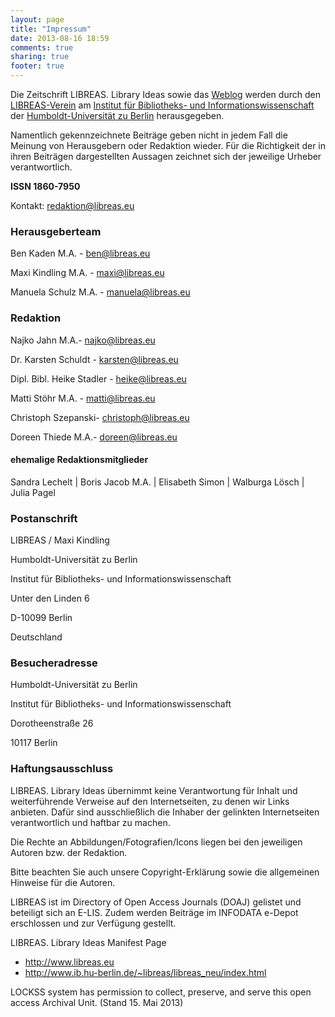 ```yaml
---
layout: page
title: "Impressum"
date: 2013-08-16 18:59
comments: true
sharing: true
footer: true
---
```

Die Zeitschrift LIBREAS. Library Ideas sowie das [Weblog](http://libreas.wordpress.com/) werden durch den [LIBREAS-Verein](http://libreas-verein.eu/) am [Institut für Bibliotheks- und Informationswissenschaft](http://www.ibi.hu-berlin.de) der [Humboldt-Universität zu Berlin](http://www.hu-berlin.de) herausgegeben.

Namentlich gekennzeichnete Beiträge geben nicht in jedem Fall die Meinung von Herausgebern oder Redaktion wieder. Für die Richtigkeit der in ihren Beiträgen dargestellten Aussagen zeichnet sich der jeweilige Urheber verantwortlich.

**ISSN 1860-7950**

Kontakt: redaktion@libreas.eu

### Herausgeberteam

Ben Kaden M.A. - ben@libreas.eu

Maxi Kindling M.A. - maxi@libreas.eu

Manuela Schulz M.A. - manuela@libreas.eu

### Redaktion

Najko Jahn M.A.- najko@libreas.eu

Dr. Karsten Schuldt - karsten@libreas.eu

Dipl. Bibl. Heike Stadler - heike@libreas.eu

Matti Stöhr M.A. - matti@libreas.eu

Christoph Szepanski- christoph@libreas.eu

Doreen Thiede M.A.- doreen@libreas.eu

#### ehemalige Redaktionsmitglieder   	 

Sandra Lechelt | Boris Jacob M.A. | Elisabeth Simon | Walburga Lösch | Julia Pagel 
 	 
### Postanschrift

LIBREAS / Maxi Kindling

Humboldt-Universität zu Berlin

Institut für Bibliotheks- und Informationswissenschaft

Unter den Linden 6

D-10099 Berlin

Deutschland

### Besucheradresse
Humboldt-Universität zu Berlin

Institut für Bibliotheks- und Informationswissenschaft

Dorotheenstraße 26

10117 Berlin

### Haftungsausschluss

LIBREAS. Library Ideas übernimmt keine Verantwortung für Inhalt und weiterführende Verweise auf den Internetseiten, zu denen wir Links anbieten. Dafür sind ausschließlich die Inhaber der gelinkten Internetseiten verantwortlich und haftbar zu machen.

Die Rechte an Abbildungen/Fotografien/Icons liegen bei den jeweiligen Autoren bzw. der Redaktion.

Bitte beachten Sie auch unsere Copyright-Erklärung sowie die allgemeinen Hinweise für die Autoren.

LIBREAS ist im Directory of Open Access Journals (DOAJ) gelistet und beteiligt sich an E-LIS. Zudem werden Beiträge im INFODATA e-Depot erschlossen und zur Verfügung gestellt.


LIBREAS. Library Ideas Manifest Page

* http://www.libreas.eu
* http://www.ib.hu-berlin.de/~libreas/libreas_neu/index.html


LOCKSS system has permission to collect, preserve, and serve this open access Archival Unit. 
(Stand 15. Mai 2013)



